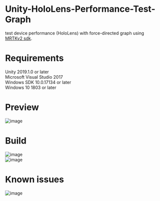 # Unity-HoloLens-Performance-Test-Graph
test device performance (HoloLens) with force-directed graph using <a href="https://github.com/Microsoft/MixedRealityToolkit-Unity/releases/">MRTKv2 sdk</a>.

# Requirements
Unity 2019.1.0 or later  
Microsoft Visual Studio 2017  
Windows SDK 10.0.17134 or later  
Windows 10 1803 or later  
  
# Preview  
![image](https://github.com/SHanDesign1993/Unity-HoloLens-Performance-Test-Graph/edit/master/img/preview.png)

# Build  
![image](https://github.com/SHanDesign1993/Unity-HoloLens-Performance-Test-Graph/edit/master/img/build1.png)  
![image](https://github.com/SHanDesign1993/Unity-HoloLens-Performance-Test-Graph/edit/master/img/build2.png)  
  
# Known issues  
![image](https://github.com/SHanDesign1993/Unity-HoloLens-Performance-Test-Graph/edit/master/img/issue.png)  


